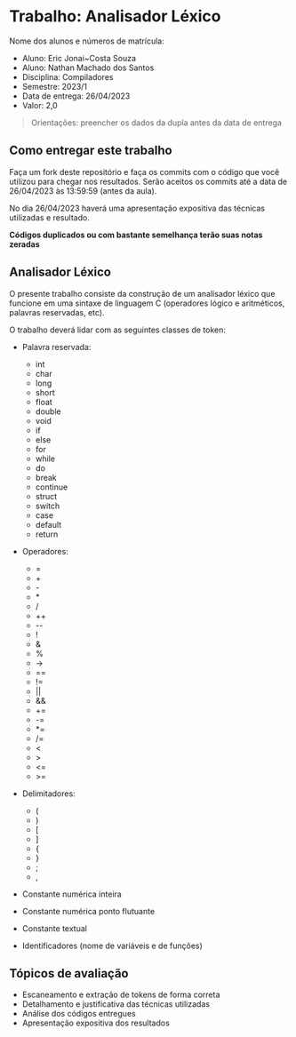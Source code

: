 # Trabalho: Analisador Léxico

Nome dos alunos e números de matrícula:
* Aluno: Eric Jonai~Costa Souza 
* Aluno: Nathan Machado dos Santos
* Disciplina: Compiladores
* Semestre: 2023/1
* Data de entrega: 26/04/2023
* Valor: 2,0

> Orientações: preencher os dados da dupla antes da data de entrega

## Como entregar este trabalho

Faça um fork deste repositório e faça os commits com o código que você utilizou para chegar nos resultados. Serão aceitos os commits até a data de 26/04/2023 às 13:59:59 (antes da aula).

No dia 26/04/2023 haverá uma apresentação expositiva das técnicas utilizadas e resultado.

**Códigos duplicados ou com bastante semelhança terão suas notas zeradas**

## Analisador Léxico

O presente trabalho consiste da construção de um analisador léxico que funcione em uma sintaxe de linguagem C (operadores lógico e aritméticos, palavras reservadas, etc).

O trabalho deverá lidar com as seguintes classes de token:

* Palavra reservada: 
  - int
  - char 
  - long
  - short
  - float
  - double
  - void
  - if
  - else
  - for
  - while
  - do
  - break
  - continue
  - struct
  - switch
  - case
  - default
  - return

* Operadores:
  - =
  - \+
  - \-
  - \*
  - /
  - ++
  - \--
  - !
  - &
  - %
  - ->
  - ==
  - !=
  - ||
  - &&
  - +=
  - -=
  - *=
  - /=
  - <
  - \>
  - <=
  - \>=

* Delimitadores: 
  - (
  - )
  - [
  - ]
  - {
  - }
  - ;
  - ,

* Constante numérica inteira
* Constante numérica ponto flutuante
* Constante textual
* Identificadores (nome de variáveis e de funções)

## Tópicos de avaliação

* Escaneamento e extração de tokens de forma correta
* Detalhamento e justificativa das técnicas utilizadas
* Análise dos códigos entregues
* Apresentação expositiva dos resultados
